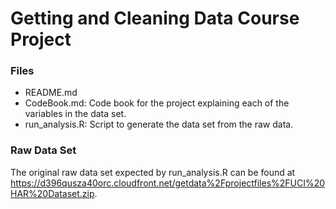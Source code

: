 # Getting and Cleaning Data Course Project

### Files
- README.md
- CodeBook.md: Code book for the project explaining each of the variables in the data set.
- run_analysis.R: Script to generate the data set from the raw data.

### Raw Data Set
The original raw data set expected by run_analysis.R can be found at https://d396qusza40orc.cloudfront.net/getdata%2Fprojectfiles%2FUCI%20HAR%20Dataset.zip.

